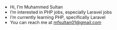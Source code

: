 - Hi, I’m Muhammed Sultan
- I’m interested in PHP jobs, especially Laravel jobs
- I’m currently learning PHP, specifically Laravel
- You can reach me at mfsultan01@gmail.com

